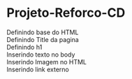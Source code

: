 # Projeto-Reforco-CD




Definindo base do HTML <br>
Definindo Title da pagina <br>
Definindo h1 <br>
Inserindo texto no body <br>
Inserindo Imagem no HTML <br>
Inserindo link externo <br>

